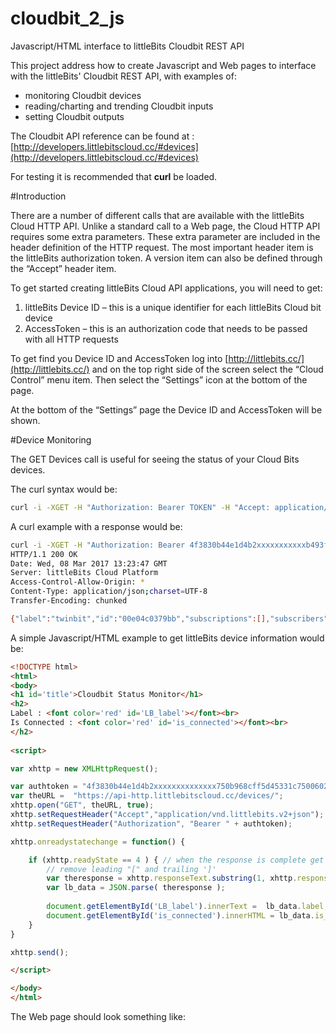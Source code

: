 # cloudbit_2_js
Javascript/HTML interface to littleBits Cloudbit REST API

This project address how to create Javascript and Web pages to interface with the littleBits' Cloudbit REST API, with examples of:
* monitoring Cloudbit devices
* reading/charting and trending Cloudbit inputs
* setting Cloudbit outputs

The Cloudbit API reference can be found at : [http://developers.littlebitscloud.cc/#devices](http://developers.littlebitscloud.cc/#devices)

For testing it is recommended that **curl** be loaded.

#Introduction

There are a number of different calls that are available with the littleBits Cloud HTTP API. Unlike a standard call to a Web page, the Cloud HTTP API requires some extra parameters. These extra parameter are included in the header definition of the HTTP request. The most important header item is the littleBits authorization token. A version item can also be defined through the “Accept” header item.

To get started creating littleBits Cloud API applications, you will need to get:
1. littleBits Device ID – this is a unique identifier for each littleBits Cloud bit device
2. AccessToken – this is an authorization code that needs to be passed with all HTTP requests

To get find you Device ID and AccessToken log into [http://littlebits.cc/](http://littlebits.cc/) and on the top right side of the screen select the “Cloud Control” menu item. Then select the “Settings” icon at the bottom of the page. 

At the bottom of the “Settings” page the Device ID and AccessToken will be shown.


#Device Monitoring

The GET Devices call is useful for seeing the status of your Cloud Bits devices. 

The curl syntax would be:

```bash
curl -i -XGET -H "Authorization: Bearer TOKEN" -H "Accept: application/vnd.littlebits.v2+json" https://api-http.littlebitscloud.cc/devices/DEVICE_ID
```

A curl example with a response would be:
```bash
curl -i -XGET -H "Authorization: Bearer 4f3830b44e1d4b2xxxxxxxxxxxb493f06750b968cff5d45331c75006025fa0dc9" -H "Accept: application/vnd.littlebits.v2+json" -H "Content-Type: application/json"  https://api-http.littlebitscloud.cc/devices/00e04c0379bb
HTTP/1.1 200 OK
Date: Wed, 08 Mar 2017 13:23:47 GMT
Server: littleBits Cloud Platform
Access-Control-Allow-Origin: *
Content-Type: application/json;charset=UTF-8
Transfer-Encoding: chunked

{"label":"twinbit","id":"00e04c0379bb","subscriptions":[],"subscribers":[],"user_id":118217,"is_connected":true,"input_interval_ms":200}
```
A simple Javascript/HTML example to get littleBits device information would be:
```html
<!DOCTYPE html>
<html>
<body>
<h1 id='title'>Cloudbit Status Monitor</h1>
<h2>
Label : <font color='red' id='LB_label'></font><br>
Is Connected : <font color='red' id='is_connected'></font><br>
</h2>
 
<script>

var xhttp = new XMLHttpRequest();

var authtoken = "4f3830b44e1d4b2xxxxxxxxxxxxxx750b968cff5d45331c75006025fa0dc9";
var theURL =  "https://api-http.littlebitscloud.cc/devices/";
xhttp.open("GET", theURL, true);
xhttp.setRequestHeader("Accept","application/vnd.littlebits.v2+json");
xhttp.setRequestHeader("Authorization", "Bearer " + authtoken);

xhttp.onreadystatechange = function() {

	if (xhttp.readyState == 4 ) { // when the response is complete get the data
		// remove leading "[" and trailing ']'
		var theresponse = xhttp.responseText.substring(1, xhttp.responseText.length -1);
		var lb_data = JSON.parse( theresponse );	
		
		document.getElementById('LB_label').innerText =  lb_data.label;
		document.getElementById('is_connected').innerHTML = lb_data.is_connected;
	}
}

xhttp.send();

</script>

</body>
</html>
```

The Web page should look something like:








